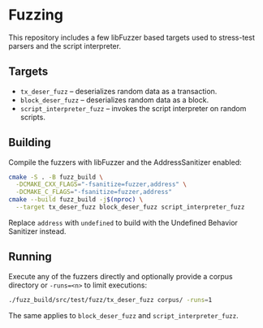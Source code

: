 # Fuzzing

This repository includes a few libFuzzer based targets used to stress-test
parsers and the script interpreter.

## Targets

- `tx_deser_fuzz` – deserializes random data as a transaction.
- `block_deser_fuzz` – deserializes random data as a block.
- `script_interpreter_fuzz` – invokes the script interpreter on random scripts.

## Building

Compile the fuzzers with libFuzzer and the AddressSanitizer enabled:

```bash
cmake -S . -B fuzz_build \
  -DCMAKE_CXX_FLAGS="-fsanitize=fuzzer,address" \
  -DCMAKE_C_FLAGS="-fsanitize=fuzzer,address"
cmake --build fuzz_build -j$(nproc) \
  --target tx_deser_fuzz block_deser_fuzz script_interpreter_fuzz
```

Replace `address` with `undefined` to build with the Undefined Behavior
Sanitizer instead.

## Running

Execute any of the fuzzers directly and optionally provide a corpus directory or
`-runs=<n>` to limit executions:

```bash
./fuzz_build/src/test/fuzz/tx_deser_fuzz corpus/ -runs=1
```

The same applies to `block_deser_fuzz` and `script_interpreter_fuzz`.
